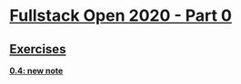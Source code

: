 # [Fullstack Open 2020 - Part 0](https://fullstackopen.com/en/part0)
## [Exercises](https://fullstackopen.com/en/part0/fundamentals_of_web_apps#exercises-0-1-0-6)

[**0.4: new note**](./exercise0_4.png)



